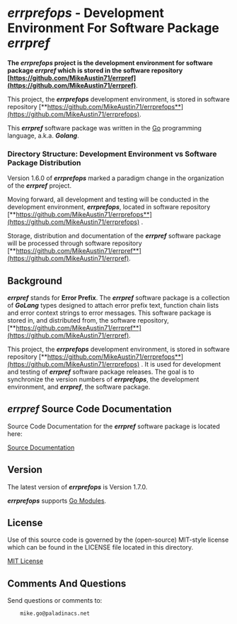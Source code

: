 # *errprefops* - Development Environment For Software Package *errpref*

**The *errprefops* project is the development environment for software package *errpref* which is stored in the software repository [https://github.com/MikeAustin71/errpref](https://github.com/MikeAustin71/errpref)**.

This project, the ***errprefops*** development environment, is stored in software repository [**https://github.com/MikeAustin71/errprefops**](https://github.com/MikeAustin71/errprefops).

 This ***errpref*** software package was written in the [Go](https://golang.org/) programming language, a.k.a. ***Golang***.

### Directory Structure: Development Environment vs Software Package Distribution

Version 1.6.0 of ***errprefops*** marked a paradigm change in the organization of the ***errpref*** project. 

Moving forward, all development and testing will be conducted in the development environment, ***errprefops***, located in software repository [**https://github.com/MikeAustin71/errprefops**](https://github.com/MikeAustin71/errprefops) .  

Storage, distribution and documentation of the ***errpref*** software package will be processed through software repository [**https://github.com/MikeAustin71/errpref**](https://github.com/MikeAustin71/errpref).



## Background

***errpref*** stands for **Error Prefix**.  The ***errpref*** software package is a collection of ***GoLang*** types designed to attach error prefix text, function chain lists and error context strings to error messages. This software package is stored in, and distributed from, the software repository, [**https://github.com/MikeAustin71/errpref**](https://github.com/MikeAustin71/errpref).

This project, the ***errprefops*** development environment, is stored in software repository [**https://github.com/MikeAustin71/errprefops**](https://github.com/MikeAustin71/errprefops) . It is used for development and testing of ***errpref*** software package releases. The goal is to synchronize the version numbers of ***errprefops***, the development environment, and ***errpref***, the software package.



## *errpref* Source Code Documentation

Source Code Documentation for the ***errpref*** software package is located here: 

[Source Documentation](https://pkg.go.dev/github.com/MikeAustin71/errpref)



## Version

The latest version of ***errprefops*** is Version 1.7.0.

***errprefops*** supports [Go Modules](https://golang.org/ref/mod).



## License

Use of this source code is governed by the (open-source) MIT-style license which can be found in the LICENSE file
located in this directory.

[MIT License](./LICENSE)



## Comments And Questions

Send questions or comments to:

``` text
    mike.go@paladinacs.net
```